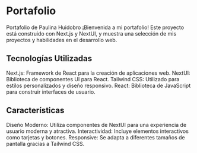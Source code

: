 # Portafolio

Portafolio de Paulina Huidobro
¡Bienvenida a mi portafolio! Este proyecto está construido con Next.js y NextUI, y muestra una selección de mis proyectos y habilidades en el desarrollo web.

## Tecnologías Utilizadas
Next.js: Framework de React para la creación de aplicaciones web.
NextUI: Biblioteca de componentes UI para React.
Tailwind CSS: Utilizado para estilos personalizados y diseño responsivo.
React: Biblioteca de JavaScript para construir interfaces de usuario.
 
##  Características
Diseño Moderno: Utiliza componentes de NextUI para una experiencia de usuario moderna y atractiva.
Interactividad: Incluye elementos interactivos como tarjetas y botones.
Responsive: Se adapta a diferentes tamaños de pantalla gracias a Tailwind CSS.
